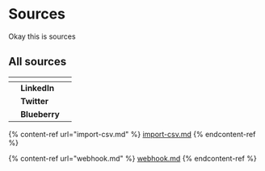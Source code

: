 # Sources

Okay this is sources

## All sources

<table data-view="cards"><thead><tr><th></th><th></th><th></th></tr></thead><tbody><tr><td></td><td><strong>LinkedIn</strong> </td><td></td></tr><tr><td></td><td><strong>Twitter</strong></td><td></td></tr><tr><td></td><td><strong>Blueberry</strong></td><td></td></tr></tbody></table>

{% content-ref url="import-csv.md" %}
[import-csv.md](import-csv.md)
{% endcontent-ref %}

{% content-ref url="webhook.md" %}
[webhook.md](webhook.md)
{% endcontent-ref %}

